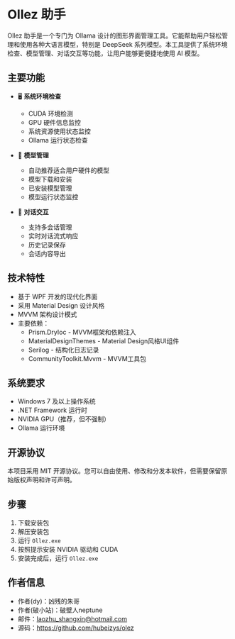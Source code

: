 # Ollez 助手

Ollez 助手是一个专门为 Ollama 设计的图形界面管理工具。它能帮助用户轻松管理和使用各种大语言模型，特别是 DeepSeek 系列模型。本工具提供了系统环境检查、模型管理、对话交互等功能，让用户能够更便捷地使用 AI 模型。

## 主要功能

- 🖥️ **系统环境检查**
  - CUDA 环境检测
  - GPU 硬件信息监控
  - 系统资源使用状态监控
  - Ollama 运行状态检查

- 🤖 **模型管理**
  - 自动推荐适合用户硬件的模型
  - 模型下载和安装
  - 已安装模型管理
  - 模型运行状态监控

- 💬 **对话交互**
  - 支持多会话管理
  - 实时对话流式响应
  - 历史记录保存
  - 会话内容导出

## 技术特性

- 基于 WPF 开发的现代化界面
- 采用 Material Design 设计风格
- MVVM 架构设计模式
- 主要依赖：
  - Prism.DryIoc - MVVM框架和依赖注入
  - MaterialDesignThemes - Material Design风格UI组件
  - Serilog - 结构化日志记录
  - CommunityToolkit.Mvvm - MVVM工具包

## 系统要求

- Windows 7 及以上操作系统
- .NET Framework 运行时
- NVIDIA GPU（推荐，但不强制）
- Ollama 运行环境

## 开源协议

本项目采用 MIT 开源协议。您可以自由使用、修改和分发本软件，但需要保留原始版权声明和许可声明。

## 步骤

1. 下载安装包
2. 解压安装包
3. 运行 `Ollez.exe`
4. 按照提示安装 NVIDIA 驱动和 CUDA
5. 安装完成后，运行 `Ollez.exe`

## 作者信息

- 作者(dy)：凶残的朱哥
- 作者(破小站)：破壁人neptune
- 邮件：laozhu_shangxin@hotmail.com
- 源码：https://github.com/hubeizys/olez 
